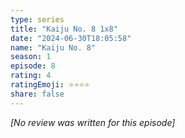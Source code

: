 ```yaml
---
type: series
title: "Kaiju No. 8 1x8"
date: "2024-06-30T18:05:58"
name: "Kaiju No. 8"
season: 1
episode: 8
rating: 4
ratingEmoji: ⭐️⭐️⭐️⭐️
share: false
---
```


_[No review was written for this episode]_
